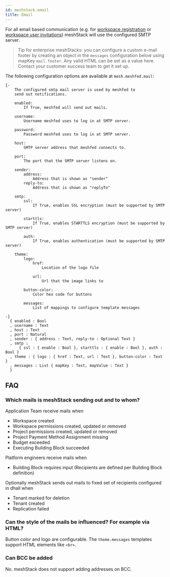 ```yaml
---
id: meshstack.email
title: Email
---
```

 
For all email based communication (e.g. for [workspace registration](/settings/self-service-onboarding#workspace-registration)
or [workspace user invitations](/settings/self-service-onboarding#workspace-user-invitations)) meshStack will use the configured SMTP server.

> Tip for enterprise meshStacks: you can configure a custom e-mail footer by creating an object in the `messages` configuration below using mapKey `mail.footer`.
> Any valid HTML can be set as a value here. Contact your customer success team to get it set up.

<!--snippet:mesh.meshfed.mail-->

The following configuration options are available at `mesh.meshfed.mail`:
<!--DOCUSAURUS_CODE_TABS-->
<!--Dhall Type-->
```dhall
{-
    The configured smtp mail server is used by meshfed to
    send out notifications.

    enabled:
        If True, meshfed will send out mails.

    username:
        Username meshfed uses to log in at SMTP server.

    password:
        Password meshfed uses to log in at SMTP server.

    host:
        SMTP server address that meshfed connects to.

    port:
        The port that the SMTP server listens on.

    sender:
        address:
            Address that is shown as "sender"
        reply-to:
            Address that is shown as "replyTo"

    smtp:
        ssl:
            If True, enables SSL encryption (must be supported by SMTP server)

        starttls:
            If True, enables STARTTLS encryption (must be supported by SMTP server)

        auth:
            If True, enables authentication (must be supported by SMTP server)

    theme:
        logo:
            href:
                Location of the logo file

            url:
                Url that the image links to

        button-color:
            Color hex code for buttons

        messages:
            List of mappings to configure template messages

-}
  { enabled : Bool
  , username : Text
  , host : Text
  , port : Natural
  , sender : { address : Text, reply-to : Optional Text }
  , smtp :
      { ssl : { enable : Bool }, starttls : { enable : Bool }, auth : Bool }
  , theme : { logo : { href : Text, url : Text }, button-color : Text }
  , messages : List { mapKey : Text, mapValue : Text }
  }
```
<!--END_DOCUSAURUS_CODE_TABS-->

## FAQ

### Which mails is meshStack sending out and to whom?

Application Team receive mails when

- Workspace created
- Workspace permissions created, updated or removed
- Project permissions created, updated or removed
- Project Payment Method Assignment missing
- Budget exceeded
- Executing Building Block succeeded

Platform engineers receive mails when

- Building Block requires input (Recipients are defined per Building Block definition)

Optionally meshStack sends out mails to fixed set of recipients configured in dhall when

- Tenant marked for deletion
- Tenant created
- Replication failed

### Can the style of the mails be influenced? For example via HTML?

Button color and logo are configurable. The `theme.messages` templates support HTML elements like `<br>`.

### Can BCC be added

No. meshStack does not support adding addresses on BCC.
